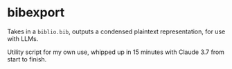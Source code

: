 # bibexport

Takes in a `biblio.bib`, outputs a condensed plaintext representation, for use with LLMs.

Utility script for my own use, whipped up in 15 minutes with Claude 3.7 from start to finish.
